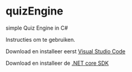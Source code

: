 # quizEngine
simple Quiz Engine in C#

Instructies om te gebruiken.

Download en installeer eerst [Visual Studio Code](https://code.visualstudio.com/)

Download en installeer de [.NET core SDK](https://dotnet.microsoft.com/download)
